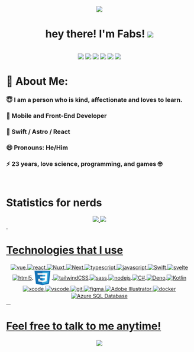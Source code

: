 
<div align="center">
  <img src="https://media.giphy.com/media/5eLDrEaRGHegx2FeF2/giphy.gif" width="300"/>

  
  <h1>
    hey there! I'm Fabs!
    <img src="https://media.giphy.com/media/hvRJCLFzcasrR4ia7z/giphy.gif" width="30px"/>
  </h1>
  &nbsp;
    <div align="center"> 
    <a href="https://instagram.com/fabbahiense_" target="_blank"><img src="https://img.shields.io/badge/-Instagram-%23E4405F?style=for-the-badge&logo=instagram&logoColor=white" target="_blank"></a>
    <a href="https://www.twitch.tv/faabs_" target="_blank"><img src="https://img.shields.io/badge/Twitch-9146FF?style=for-the-badge&logo=twitch&logoColor=white" target="_blank"></a>
    <a href="https://discord.gg/4SDzVtHu" target="_blank"><img src="https://img.shields.io/badge/Discord-7289DA?style=for-the-badge&logo=discord&logoColor=white" target="_blank"></a> 
    <a href = "mailto:fabriciobs2000@gmail.com"><img src="https://img.shields.io/badge/-Gmail-%23333?style=for-the-badge&logo=gmail&logoColor=white" target="_blank"></a>
    <a href="https://www.linkedin.com/in/fabricio-b-santos" target="_blank"><img src="https://img.shields.io/badge/-LinkedIn-%230077B5?style=for-the-badge&logo=linkedin&logoColor=white" target="_blank"></a>  
    <a href="https://fabs-work.vercel.app/" target="_blank"><img src="https://img.shields.io/badge/My_Website-8A2BE2?style=for-the-badge&logo=react" target="_blank"></a>  

  </div>
</div>



# **🦔 About Me:**
### 😇 I am a person who is kind, affectionate and loves to learn.
### 🔭 Mobile and Front-End Developer
### 🚀 Swift / Astro / React 
### 😄 Pronouns: He/Him
### ⚡ 23 years, love science, programming, and games 🤓
&nbsp;
&nbsp;
# Statistics for nerds

<div align="center" class="stats">
  <a href="https://github.com/FabbSantos">
  <img height="180em" src="https://github-readme-stats.vercel.app/api?username=fabbsantos&show_icons=true&theme=radical&include_all_commits=true"/>
  <img height="180em" src="https://github-readme-stats.vercel.app/api/top-langs/?username=fabbsantos&layout=compact&langs_count=10&theme=radical"/>
</div>
&nbsp;
  
  # Technologies that I use
<div align="center">
  <img align="center" alt="vue" height="40" width="50" src="https://cdn.jsdelivr.net/gh/devicons/devicon@latest/icons/vuejs/vuejs-original.svg" />
  <img align="center" alt="react" height="40" width="50" src="https://cdn.jsdelivr.net/gh/devicons/devicon/icons/react/react-original.svg">
  <img align="center" alt="Nuxt" height="40" width="50" src="https://cdn.jsdelivr.net/gh/devicons/devicon@latest/icons/nuxtjs/nuxtjs-original.svg">
  <img align="center" alt="Next" height="40" width="50" src="https://cdn.jsdelivr.net/gh/devicons/devicon@latest/icons/nextjs/nextjs-original.svg">


                  
  <img align="center" alt="typescript" height="40" width="50" src="https://cdn.jsdelivr.net/gh/devicons/devicon/icons/typescript/typescript-original.svg">
  <img align="center" alt="javascript" height="40" width="50" src="https://cdn.jsdelivr.net/gh/devicons/devicon/icons/javascript/javascript-original.svg">
  <img align="center" alt="Swift" height="40" width="50" src="https://cdn.jsdelivr.net/gh/devicons/devicon/icons/swift/swift-original.svg">
  <img align="center" alt="svelte" height="40" width="50" src="https://cdn.jsdelivr.net/gh/devicons/devicon/icons/svelte/svelte-original.svg" />     
  <img align="center" alt="html5" height="40" width="50" src="https://cdn.jsdelivr.net/gh/devicons/devicon/icons/html5/html5-original.svg">
  <img align="center" alt="css3" height="40" width="50" src="https://raw.githubusercontent.com/devicons/devicon/master/icons/css3/css3-original.svg">  
  <img align="center" alt="tailwindCSS" height="40" width="50" src="https://cdn.jsdelivr.net/gh/devicons/devicon@latest/icons/tailwindcss/tailwindcss-original.svg">
  <img align="center" alt="sass" height="40" width="50" src="https://cdn.jsdelivr.net/gh/devicons/devicon@latest/icons/sass/sass-original.svg" />
  <img align="center" alt="nodejs" height="40" width="50" src="https://cdn.jsdelivr.net/gh/devicons/devicon/icons/nodejs/nodejs-original.svg">

  <img align="center" alt="C#" height="40" width="50" src="https://cdn.jsdelivr.net/gh/devicons/devicon@latest/icons/csharp/csharp-original.svg">
  <img align="center" alt="Deno" height="40" width="50" src="https://cdn.jsdelivr.net/gh/devicons/devicon@latest/icons/denojs/denojs-original.svg">
  <img align="center" alt="Kotlin" height="40" width="50" src="https://cdn.jsdelivr.net/gh/devicons/devicon@latest/icons/kotlin/kotlin-original.svg">

          
  <img align="center" alt="xcode" height="40" width="50" src="https://cdn.jsdelivr.net/gh/devicons/devicon/icons/xcode/xcode-original.svg">
  <img align="center" alt="vscode" height="40" width="50" src="https://cdn.jsdelivr.net/gh/devicons/devicon/icons/vscode/vscode-original.svg">
  <img align="center" alt="git" height="40" width="50" src="https://cdn.jsdelivr.net/gh/devicons/devicon/icons/git/git-original.svg">
  <img align="center" alt="figma" height="40" width="50" src="https://cdn.jsdelivr.net/gh/devicons/devicon/icons/figma/figma-original.svg" />
  <img align="center" alt="Adobe Illustrator" height="40" width="50" width="40" src="https://cdn.jsdelivr.net/gh/devicons/devicon/icons/illustrator/illustrator-plain.svg" />
  <img align="center" alt="docker" height="40" width="50" src="https://cdn.jsdelivr.net/gh/devicons/devicon/icons/docker/docker-original.svg" />        
  <img align="center" alt="Azure SQL Database" height="40" width="50" src="https://cdn.jsdelivr.net/gh/devicons/devicon@latest/icons/azuresqldatabase/azuresqldatabase-original.svg">


          
</div>
&nbsp;
&nbsp;
  

# Feel free to talk to me anytime!

<div align="center">
  <img align="center" src="https://user-images.githubusercontent.com/51688346/193614659-fe639238-98e7-41e2-a7ee-0cba4341d2d9.gif">
</div>

 
